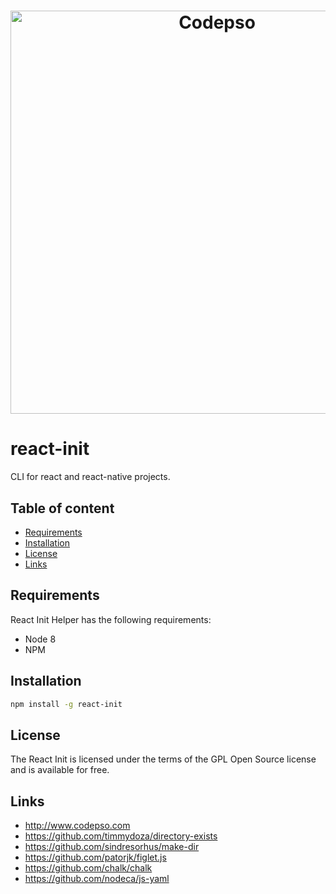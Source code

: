 <h1 align="center">
  <img src="https://s3.us-east-2.amazonaws.com/codepso-comunity/react-init/react-init.png" alt="Codepso" width="645">
</h1>

# react-init
CLI for react and react-native projects.
## Table of content
- [Requirements](#requirements)
- [Installation](#installation)
- [License](#license)
- [Links](#links)
## Requirements
React Init Helper has the following requirements:
 - Node 8
 - NPM
## Installation
```bash
npm install -g react-init
```
## License
The React Init is licensed under the terms of the GPL Open Source license and is available for free.

## Links
- http://www.codepso.com
- https://github.com/timmydoza/directory-exists
- https://github.com/sindresorhus/make-dir
- https://github.com/patorjk/figlet.js
- https://github.com/chalk/chalk
- https://github.com/nodeca/js-yaml